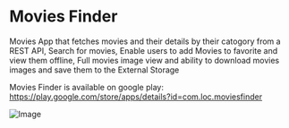 # Movies Finder
Movies App that fetches movies and their details by their catogory from a REST API, Search for movies, Enable users to add Movies to favorite and view them offline, Full movies image view and ability to download movies images and save them to the External Storage 

Movies Finder is available on google play: https://play.google.com/store/apps/details?id=com.loc.moviesfinder

![Image](https://user-images.githubusercontent.com/78867217/216719042-9f45f18c-c967-45c3-83f2-42900ac2a921.jpg)
